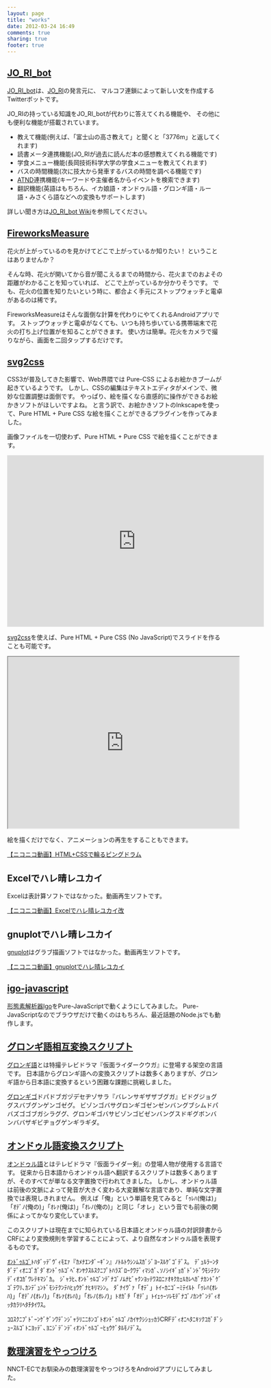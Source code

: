 ```yaml
---
layout: page
title: "works"
date: 2012-03-24 16:49
comments: true
sharing: true
footer: true
---
```


## [JO_RI_bot](https://twitter.com/#!JO_RI_bot)
[JO_RI_bot](https://twitter.com/#!JO_RI_bot)は、[JO_RI](https://twitter.com/#!JO_RI)の発言元に、
マルコフ連鎖によって新しい文を作成するTwitterボットです。

JO_RIの持っている知識をJO_RI_botが代わりに答えてくれる機能や、
その他にも便利な機能が搭載されています。

- 教えて機能(例えば、「富士山の高さ教えて」と聞くと「3776m」と返してくれます)
- 読書メータ連携機能(JO_RIが過去に読んだ本の感想教えてくれる機能です)
- 学食メニュー機能(長岡技術科学大学の学食メニューを教えてくれます)
- バスの時間機能(次に技大から発車するバスの時間を調べる機能です)
- [ATND](http://atnd.org/)連携機能(キーワードや主催者名からイベントを検索できます)
- 翻訳機能(英語はもちろん、イカ娘語・オンドゥル語・グロンギ語・ルー語・みさくら語などへの変換もサポートします)

詳しい聞き方は[JO_RI_bot Wiki](https://github.com/shogo82148/JO_RI_bot/wiki)を参照してください。


## [FireworksMeasure](https://github.com/shogo82148/FireworksMeasure)
花火が上がっているのを見かけてどこで上がっているか知りたい！
ということはありませんか？

そんな時、花火が開いてから音が聞こえるまでの時間から、花火までのおよその距離がわかることを知っていれば、
どこで上がっているか分かりそうです。
でも、花火の位置を知りたいという時に、都合よく手元にストップウォッチと電卓があるのは稀です。

FireworksMeasureはそんな面倒な計算を代わりにやてくれるAndroidアプリです。
ストップウォッチと電卓がなくても、いつも持ち歩いている携帯端末で花火の打ち上げ位置がを知ることができます。
使い方は簡単。花火をカメラで撮りながら、画面を二回タップするだけです。


## [svg2css](http://shogo82148.github.com/svg2css/index.ja.html)
CSS3が普及してきた影響で、Web界隈では Pure-CSS によるお絵かきブームが起きているようです。
しかし、CSSの編集はテキストエディタがメインで、微妙な位置調整は面倒です。
やっぱり、絵を描くなら直感的に操作ができるお絵かきソフトがほしいですよね。
と言う訳で、お絵かきソフトのInkscapeを使って、Pure HTML + Pure CSS な絵を描くことができるプラグインを作ってみました。

画像ファイルを一切使わず、Pure HTML + Pure CSS で絵を描くことができます。
<iframe src="http://sora-blue.net/~shogo82148/soft/internet/svg2css/qb.html" width="600" height="400" scrolling="no" border="0" frameborder="0"> </iframe>

[svg2css](http://shogo82148.github.com/svg2css/index.ja.html)を使えば、Pure HTML + Pure CSS (No JavaScript)でスライドを作ることも可能です。
<iframe src="http://sora-blue.net/~shogo82148/soft/internet/svg2css/slide.html" width="540" height="400"> </iframe>

絵を描くだけでなく、アニメーションの再生をすることもできます。

<script type="text/javascript" src="http://ext.nicovideo.jp/thumb_watch/sm16524078?w=490&amp;h=307"></script><noscript><a href="http://www.nicovideo.jp/watch/sm16524078">【ニコニコ動画】HTML+CSSで輪るピングドラム</a></noscript>


## Excelでハレ晴レユカイ
Excelは表計算ソフトではなかった。動画再生ソフトです。

<script type="text/javascript" src="http://ext.nicovideo.jp/thumb_watch/sm12046921"></script><noscript><a href="http://www.nicovideo.jp/watch/sm12046921">【ニコニコ動画】Excelでハレ晴レユカイ改</a></noscript>


## gnuplotでハレ晴レユカイ
[gnuplot](http://ja.wikipedia.org/wiki/Gnuplot)はグラブ描画ソフトではなかった。動画再生ソフトです。

<script type="text/javascript" src="http://ext.nicovideo.jp/thumb_watch/sm12002480"></script><noscript><a href="http://www.nicovideo.jp/watch/sm12002480">【ニコニコ動画】gnuplotでハレ晴レユカイ</a></noscript>


## [igo-javascript](http://shogo82148.github.com/igo-javascript/)
[形態素解析器Igo](http://igo.sourceforge.jp/)をPure-JavaScriptで動くようにしてみました。
Pure-JavaScriptなのでブラウザだけで動くのはもちろん、最近話題のNode.jsでも動作します。


## [グロンギ語相互変換スクリプト](https://github.com/shogo82148/Grongish)
[グロンギ語](http://ja.wikipedia.org/wiki/%E3%82%B0%E3%83%AD%E3%83%B3%E3%82%AE%E8%AA%9E)とは特撮テレビドラマ『仮面ライダークウガ』に登場する架空の言語です。
日本語からグロンギ語への変換スクリプトは数多くありますが、グロンギ語から日本語に変換するという困難な課題に挑戦しました。

[グロンギゴ](http://ja.wikipedia.org/wiki/%E3%82%B0%E3%83%AD%E3%83%B3%E3%82%AE%E8%AA%9E)ドパドブガヅデセヂゾサラ『バレンサギザザブグガ』ビドグジョググスバブグンゲンゴゼグ。
ビゾンゴバサグロンギゴゼンゼンバングブシムドパバズゴゴブガシラググ、グロンギゴバサビゾンゴビゼンバングスドギグボンバンババザギビヂョグゲンギラギダ。


## [オンドゥル語変換スクリプト](https://github.com/shogo82148/Ondulish-dict)
[オンドゥル語](http://ja.wikipedia.org/wiki/%E3%82%AA%E3%83%B3%E3%83%89%E3%82%A5%E3%83%AB%E8%AA%9E)とはテレビドラマ『仮面ライダー剣』の登場人物が使用する言語です。
従来から日本語からオンドゥル語へ翻訳するスクリプトは数多くありますが、そのすべてが単なる文字置換で行われてきました。
しかし、オンドゥル語は前後の文脈によって発音が大きく変わる大変難解な言語であり、単純な文字置換では表現しきれません。
例えば「俺」という単語を見てみると「ｩﾚﾊ(俺は)」「ｵﾃﾞﾉ(俺の)」「ｵﾚｧ(俺は)」「ｵﾚﾉ(俺の)」と同じ「オレ」という音でも前後の関係によってかなり変化しています。

このスクリプトは現在までに知られている日本語とオンドゥル語の対訳辞書からCRFにより変換規則を学習することによって、より自然なオンドゥル語を表現するものです。

[ｵﾝﾄﾞｩﾙｺﾞ](http://ja.wikipedia.org/wiki/%E3%82%AA%E3%83%B3%E3%83%89%E3%82%A5%E3%83%AB%E8%AA%9E)ﾄﾊﾀﾞｯﾃﾞｳﾞｨﾓｴｧ『ｶﾒﾅｴﾝﾀﾞｰｷﾞﾝ』ﾉﾄﾙﾄｳｼﾝﾑｽｶﾞｼﾞﾖｰｽﾙｹﾞｺﾞﾃﾞｽ。
ﾃﾞｭﾙﾗｰﾝﾀﾀﾞﾃﾞｨｵﾆｺﾞｶﾞﾀﾞｵﾝﾄﾞｩﾙｺﾞﾍﾞｵﾝﾔｸｽﾙｽｸﾆﾌﾟﾄﾊﾗｽﾞﾛｰｸﾜﾃﾞｨﾏｼｶﾞ､ｿﾉｼｲｷﾞｮｶﾞﾄﾞﾝﾄﾞｳﾓｼﾃｸﾝﾃﾞｨｵｺｶﾞﾜﾚﾃｷﾏｼﾞｶ。
ｼﾞｬﾗﾋ､ｵﾝﾄﾞｩﾙｺﾞﾝﾃﾞﾅｺﾞﾉﾑﾅﾋﾞｬｸﾝﾖｯﾃﾜｽﾛﾆｧｵｷｸｶｪﾙｶﾚﾍｶﾞﾅｶﾝﾄﾞｹﾞｺﾞﾃﾜﾘ､ｶﾝﾃﾞｭﾝﾄﾞﾓｼﾃｸﾝﾃﾊﾋｮｳｹﾞﾅﾋｷﾘﾏｼﾝ。
ﾀﾞﾅｲｳﾞｧ「ｵﾃﾞ」ﾄｲｰｶﾆｺﾞｰﾐﾃｲﾙﾄ「ｩﾚﾊ(ｵﾚﾊ)」「ｵﾃﾞﾉ(ｵﾚﾉ)」「ｵﾚｧ(ｵﾚﾊ)」「ｵﾚﾉ(ｵﾚﾉ)」ﾄｵｶﾞﾁ「ｵﾃﾞ」ﾄｲｪｩｰｿﾚﾓﾃﾞﾅｺﾞﾉｶﾝｹﾞﾝﾃﾞｨｵｯﾀｶﾗﾘﾍﾀﾁﾀｲﾜｽ。

ｺﾛｽｸﾆﾌﾟﾄﾞｰﾝｹﾞｹﾞﾝﾜﾃﾞﾝｼﾞｬﾗﾘﾆﾆﾎﾝｺﾞﾄｵﾝﾄﾞｩﾙｺﾞﾉｶｲﾔｸｼｼｮｯｶﾗCRFﾃﾞｨｵﾆﾍﾀﾆｷｿｸｺｶﾞﾁﾞｼｭｰｽﾙｺﾞﾄﾆﾖｯﾃﾞ､ﾖﾆｼﾞﾃﾞﾝﾃﾞｨｵﾝﾄﾞｩﾙｺﾞｰﾋｮｳｹﾞﾀﾙﾓﾉﾃﾞｽ。


## [数理演習をやっつけろ](https://github.com/shogo82148/Suuri)
NNCT-ECでお馴染みの数理演習をやっつけろをAndroidアプリにしてみました。
